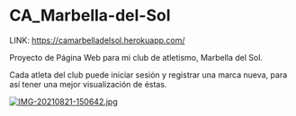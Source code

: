 # CA_Marbella-del-Sol

LINK: https://camarbelladelsol.herokuapp.com/

Proyecto de Página Web para mi club de atletismo, Marbella del Sol.

Cada atleta del club puede iniciar sesión y registrar una marca nueva, para así tener una mejor visualización de éstas.

[![IMG-20210821-150642.jpg](https://i.postimg.cc/q7mKFFyx/IMG-20210821-150642.jpg)](https://postimg.cc/wtm3y0W1)
